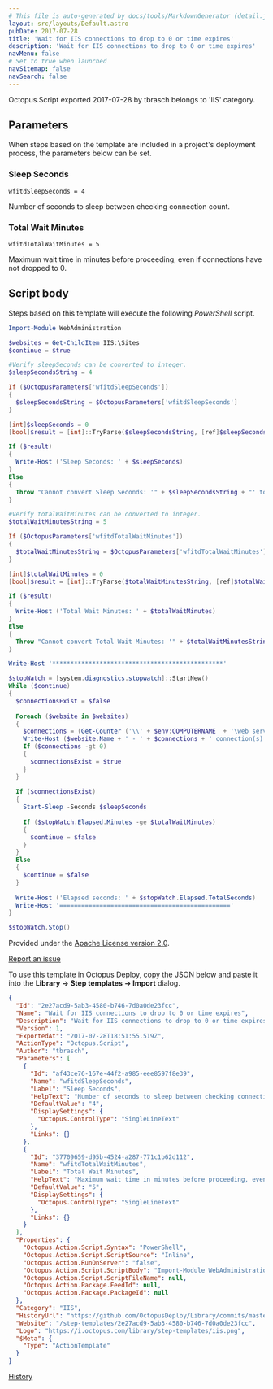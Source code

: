 ```yaml
---
# This file is auto-generated by docs/tools/MarkdownGenerator (detail.js)
layout: src/layouts/Default.astro
pubDate: 2017-07-28
title: 'Wait for IIS connections to drop to 0 or time expires'
description: 'Wait for IIS connections to drop to 0 or time expires'
navMenu: false
# Set to true when launched
navSitemap: false
navSearch: false
---
```


Octopus.Script exported 2017-07-28 by tbrasch belongs to 'IIS' category.

## Parameters

When steps based on the template are included in a project's deployment process, the parameters below can be set.


<div class="param">

### Sleep Seconds

`wfitdSleepSeconds = 4`

Number of seconds to sleep between checking connection count.

</div>
        
<div class="param">

### Total Wait Minutes

`wfitdTotalWaitMinutes = 5`

Maximum wait time in minutes before proceeding, even if connections have not dropped to 0.

</div>
        

## Script body

Steps based on this template will execute the following *PowerShell* script.

```powershell
Import-Module WebAdministration

$websites = Get-ChildItem IIS:\Sites
$continue = $true

#Verify sleepSeconds can be converted to integer.
$sleepSecondsString = 4

If ($OctopusParameters['wfitdSleepSeconds'])
{
  $sleepSecondsString = $OctopusParameters['wfitdSleepSeconds']
}

[int]$sleepSeconds = 0
[bool]$result = [int]::TryParse($sleepSecondsString, [ref]$sleepSeconds)

If ($result)
{
  Write-Host ('Sleep Seconds: ' + $sleepSeconds)
}
Else
{
  Throw "Cannot convert Sleep Seconds: '" + $sleepSecondsString + "' to integer."
}

#Verify totalWaitMinutes can be converted to integer.
$totalWaitMinutesString = 5

If ($OctopusParameters['wfitdTotalWaitMinutes'])
{
  $totalWaitMinutesString = $OctopusParameters['wfitdTotalWaitMinutes']
}

[int]$totalWaitMinutes = 0
[bool]$result = [int]::TryParse($totalWaitMinutesString, [ref]$totalWaitMinutes)

If ($result)
{
  Write-Host ('Total Wait Minutes: ' + $totalWaitMinutes)
}
Else
{
  Throw "Cannot convert Total Wait Minutes: '" + $totalWaitMinutesString + "' to integer."
}

Write-Host '***********************************************'

$stopWatch = [system.diagnostics.stopwatch]::StartNew()
While ($continue)
{
  $connectionsExist = $false
  
  Foreach ($website in $websites)
  {
    $connections = (Get-Counter ('\\' + $env:COMPUTERNAME  + '\web service(' + $website.name + ')\Current Connections')).CounterSamples.CookedValue
    Write-Host ($website.Name + ' - ' + $connections + ' connection(s).')
    If ($connections -gt 0)
    {
      $connectionsExist = $true
    }
  }
  
  If ($connectionsExist)
  {
    Start-Sleep -Seconds $sleepSeconds
    
    If ($stopWatch.Elapsed.Minutes -ge $totalWaitMinutes)
    {
      $continue = $false
    }
  }
  Else
  {
    $continue = $false
  }
  
  Write-Host ('Elapsed seconds: ' + $stopWatch.Elapsed.TotalSeconds)
  Write-Host '==============================================='
}

$stopWatch.Stop()

```

Provided under the [Apache License version 2.0](https://github.com/OctopusDeploy/Library/blob/master/LICENSE.txt).

[Report an issue](https://github.com/OctopusDeploy/Library/issues/new?assignees=&labels=&projects=&template=bug-report.yml&title=Issue%20with%20Wait%20for%20IIS%20connections%20to%20drop%20to%200%20or%20time%20expires&step-template=Wait%20for%20IIS%20connections%20to%20drop%20to%200%20or%20time%20expires)

<div class="get-json">

To use this template in Octopus Deploy, copy the JSON below and paste it into the **Library → Step templates → Import** dialog.

```json
{
  "Id": "2e27acd9-5ab3-4580-b746-7d0a0de23fcc",
  "Name": "Wait for IIS connections to drop to 0 or time expires",
  "Description": "Wait for IIS connections to drop to 0 or time expires",
  "Version": 1,
  "ExportedAt": "2017-07-28T18:51:55.519Z",
  "ActionType": "Octopus.Script",
  "Author": "tbrasch",
  "Parameters": [
    {
      "Id": "af43ce76-167e-44f2-a985-eee8597f8e39",
      "Name": "wfitdSleepSeconds",
      "Label": "Sleep Seconds",
      "HelpText": "Number of seconds to sleep between checking connection count.",
      "DefaultValue": "4",
      "DisplaySettings": {
        "Octopus.ControlType": "SingleLineText"
      },
      "Links": {}
    },
    {
      "Id": "37709659-d95b-4524-a287-771c1b62d112",
      "Name": "wfitdTotalWaitMinutes",
      "Label": "Total Wait Minutes",
      "HelpText": "Maximum wait time in minutes before proceeding, even if connections have not dropped to 0.",
      "DefaultValue": "5",
      "DisplaySettings": {
        "Octopus.ControlType": "SingleLineText"
      },
      "Links": {}
    }
  ],
  "Properties": {
    "Octopus.Action.Script.Syntax": "PowerShell",
    "Octopus.Action.Script.ScriptSource": "Inline",
    "Octopus.Action.RunOnServer": "false",
    "Octopus.Action.Script.ScriptBody": "Import-Module WebAdministration\n\n$websites = Get-ChildItem IIS:\\Sites\n$continue = $true\n\n#Verify sleepSeconds can be converted to integer.\n$sleepSecondsString = 4\n\nIf ($OctopusParameters['wfitdSleepSeconds'])\n{\n  $sleepSecondsString = $OctopusParameters['wfitdSleepSeconds']\n}\n\n[int]$sleepSeconds = 0\n[bool]$result = [int]::TryParse($sleepSecondsString, [ref]$sleepSeconds)\n\nIf ($result)\n{\n  Write-Host ('Sleep Seconds: ' + $sleepSeconds)\n}\nElse\n{\n  Throw \"Cannot convert Sleep Seconds: '\" + $sleepSecondsString + \"' to integer.\"\n}\n\n#Verify totalWaitMinutes can be converted to integer.\n$totalWaitMinutesString = 5\n\nIf ($OctopusParameters['wfitdTotalWaitMinutes'])\n{\n  $totalWaitMinutesString = $OctopusParameters['wfitdTotalWaitMinutes']\n}\n\n[int]$totalWaitMinutes = 0\n[bool]$result = [int]::TryParse($totalWaitMinutesString, [ref]$totalWaitMinutes)\n\nIf ($result)\n{\n  Write-Host ('Total Wait Minutes: ' + $totalWaitMinutes)\n}\nElse\n{\n  Throw \"Cannot convert Total Wait Minutes: '\" + $totalWaitMinutesString + \"' to integer.\"\n}\n\nWrite-Host '***********************************************'\n\n$stopWatch = [system.diagnostics.stopwatch]::StartNew()\nWhile ($continue)\n{\n  $connectionsExist = $false\n  \n  Foreach ($website in $websites)\n  {\n    $connections = (Get-Counter ('\\\\' + $env:COMPUTERNAME  + '\\web service(' + $website.name + ')\\Current Connections')).CounterSamples.CookedValue\n    Write-Host ($website.Name + ' - ' + $connections + ' connection(s).')\n    If ($connections -gt 0)\n    {\n      $connectionsExist = $true\n    }\n  }\n  \n  If ($connectionsExist)\n  {\n    Start-Sleep -Seconds $sleepSeconds\n    \n    If ($stopWatch.Elapsed.Minutes -ge $totalWaitMinutes)\n    {\n      $continue = $false\n    }\n  }\n  Else\n  {\n    $continue = $false\n  }\n  \n  Write-Host ('Elapsed seconds: ' + $stopWatch.Elapsed.TotalSeconds)\n  Write-Host '==============================================='\n}\n\n$stopWatch.Stop()\n",
    "Octopus.Action.Script.ScriptFileName": null,
    "Octopus.Action.Package.FeedId": null,
    "Octopus.Action.Package.PackageId": null
  },
  "Category": "IIS",
  "HistoryUrl": "https://github.com/OctopusDeploy/Library/commits/master/step-templates//opt/buildagent/work/75443764cd38076d/step-templates/wait-for-iis-connections-to-drop-to-zero.json",
  "Website": "/step-templates/2e27acd9-5ab3-4580-b746-7d0a0de23fcc",
  "Logo": "https://i.octopus.com/library/step-templates/iis.png",
  "$Meta": {
    "Type": "ActionTemplate"
  }
}
```

[History](https://github.com/OctopusDeploy/Library/commits/master/step-templates/https://github.com/OctopusDeploy/Library/commits/master/step-templates//opt/buildagent/work/75443764cd38076d/step-templates/wait-for-iis-connections-to-drop-to-zero.json)

</div>
